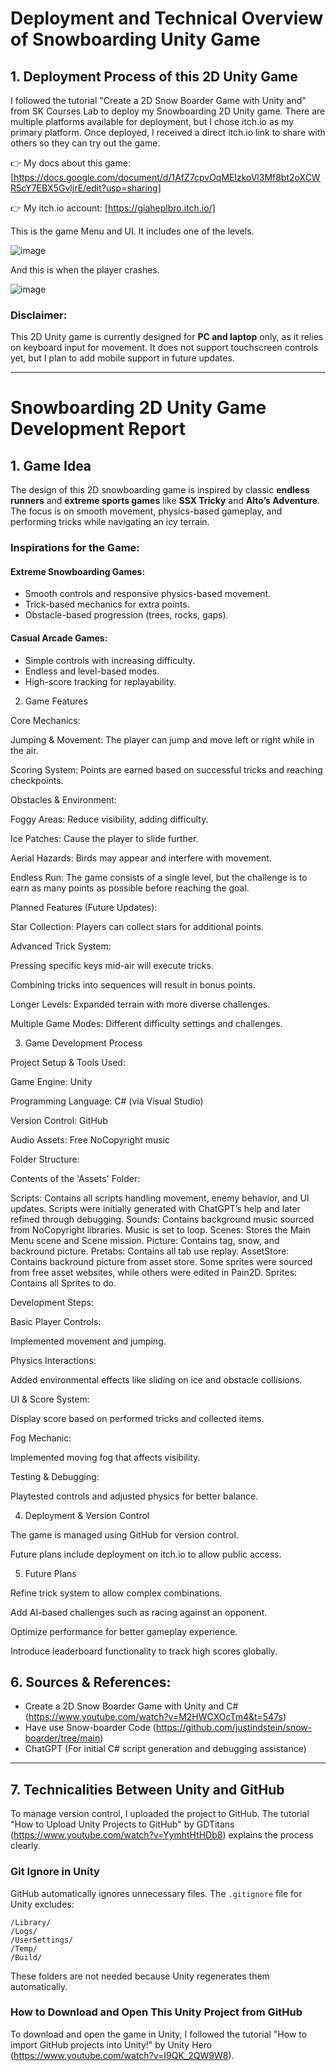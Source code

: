 # Deployment and Technical Overview of Snowboarding Unity Game

## **1. Deployment Process of this 2D Unity Game**

I followed the tutorial "Create a 2D Snow Boarder Game with Unity and" from SK Courses Lab to deploy my Snowboarding 2D Unity game. There are multiple platforms available for deployment, but I chose itch.io as my primary platform. Once deployed, I received a direct itch.io link to share with others so they can try out the game.

👉 My docs about this game: [https://docs.google.com/document/d/1AfZ7cpvOqMElzkoVl3Mf8bt2oXCWR5cY7EBX5GvljrE/edit?usp=sharing]

👉 My itch.io account: [https://giaheplbro.itch.io/]

This is the game Menu and UI. It includes one of the levels.

![image](https://github.com/user-attachments/assets/c7cf0a5e-f9e0-464c-94db-f0644dfc3d2d)


And this is when the player crashes.

![image](https://github.com/user-attachments/assets/49367d11-fa8d-4c6d-a7a1-c20270378c0f)

### **Disclaimer:**
This 2D Unity game is currently designed for **PC and laptop** only, as it relies on keyboard input for movement. It does not support touchscreen controls yet, but I plan to add mobile support in future updates.

---

# **Snowboarding 2D Unity Game Development Report**

## **1. Game Idea**
The design of this 2D snowboarding game is inspired by classic **endless runners** and **extreme sports games** like **SSX Tricky** and **Alto’s Adventure**. The focus is on smooth movement, physics-based gameplay, and performing tricks while navigating an icy terrain.

### **Inspirations for the Game:**
#### **Extreme Snowboarding Games:**
- Smooth controls and responsive physics-based movement.
- Trick-based mechanics for extra points.
- Obstacle-based progression (trees, rocks, gaps).

#### **Casual Arcade Games:**
- Simple controls with increasing difficulty.
- Endless and level-based modes.
- High-score tracking for replayability.

2. Game Features

Core Mechanics:

Jumping & Movement: The player can jump and move left or right while in the air.

Scoring System: Points are earned based on successful tricks and reaching checkpoints.

Obstacles & Environment:

Foggy Areas: Reduce visibility, adding difficulty.

Ice Patches: Cause the player to slide further.

Aerial Hazards: Birds may appear and interfere with movement.

Endless Run: The game consists of a single level, but the challenge is to earn as many points as possible before reaching the goal.

Planned Features (Future Updates):

Star Collection: Players can collect stars for additional points.

Advanced Trick System:

Pressing specific keys mid-air will execute tricks.

Combining tricks into sequences will result in bonus points.

Longer Levels: Expanded terrain with more diverse challenges.

Multiple Game Modes: Different difficulty settings and challenges.

3. Game Development Process

Project Setup & Tools Used:

Game Engine: Unity

Programming Language: C# (via Visual Studio)

Version Control: GitHub

Audio Assets: Free NoCopyright music

Folder Structure:

Contents of the 'Assets' Folder:

  Scripts:
        Contains all scripts handling movement, enemy behavior, and UI updates.
        Scripts were initially generated with ChatGPT’s help and later refined through debugging.
  Sounds:
        Contains background music sourced from NoCopyright libraries.
        Music is set to loop.
  Scenes:
        Stores the Main Menu scene and Scene mission.
    Picture:
        Contains tag, snow, and backround picture.
    Pretabs:
        Contains all tab use replay.
    AssetStore:
        Contains backround picture from asset store.
        Some sprites were sourced from free asset websites, while others were edited in Pain2D.
    Sprites:
    Contains all Sprites to do.


Development Steps:

Basic Player Controls:

Implemented movement and jumping.

Physics Interactions:

Added environmental effects like sliding on ice and obstacle collisions.

UI & Score System:

Display score based on performed tricks and collected items.

Fog Mechanic:

Implemented moving fog that affects visibility.

Testing & Debugging:

Playtested controls and adjusted physics for better balance.

4. Deployment & Version Control

The game is managed using GitHub for version control.

Future plans include deployment on itch.io to allow public access.

5. Future Plans

Refine trick system to allow complex combinations.

Add AI-based challenges such as racing against an opponent.

Optimize performance for better gameplay experience.

Introduce leaderboard functionality to track high scores globally.
## **6. Sources & References:**
- Create a 2D Snow Boarder Game with Unity and C# (https://www.youtube.com/watch?v=M2HWCXOcTm4&t=547s)
- Have use Snow-boarder Code (https://github.com/justindstein/snow-boarder/tree/main)
- ChatGPT (For initial C# script generation and debugging assistance)

---

## **7. Technicalities Between Unity and GitHub**

To manage version control, I uploaded the project to GitHub. The tutorial "How to Upload Unity Projects to GitHub" by GDTitans (https://www.youtube.com/watch?v=YymhtHtHDb8) explains the process clearly.

### **Git Ignore in Unity**
GitHub automatically ignores unnecessary files. The `.gitignore` file for Unity excludes:
```
/Library/
/Logs/
/UserSettings/
/Temp/
/Build/
```
These folders are not needed because Unity regenerates them automatically.

### **How to Download and Open This Unity Project from GitHub**
To download and open the game in Unity, I followed the tutorial "How to import GitHub projects into Unity!" by Unity Hero (https://www.youtube.com/watch?v=I9QK_2QW9W8).

